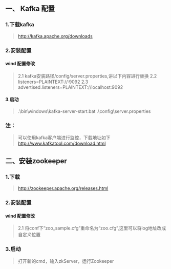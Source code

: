 ## 一、 Kafka 配置

### 1.下载kafka
>http://kafka.apache.org/downloads
### 2.安装配置
#### wind 配置修改
>2.1 kafka安装路径/config/server.properties,讲以下内容进行替换
>2.2 listeners=PLAINTEXT://:9092
>2.3 advertised.listeners=PLAINTEXT://localhost:9092
#### 3.启动
>.\bin\windows\kafka-server-start.bat .\config\server.properties

### 注：
> 可以使用kafka客户端进行监控，下载地址如下
> http://www.kafkatool.com/download.html

## 二、安装zookeeper
### 1.下载
> http://zookeeper.apache.org/releases.html
### 2.安装配置
#### wind 配置修改
>2.1 将conf下“zoo_sample.cfg”重命名为“zoo.cfg”,这里可以将log地址改成自定义位置
### 3.启动
> 打开新的cmd，输入zkServer，运行Zookeeper

